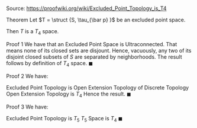 # 

Source: https://proofwiki.org/wiki/Excluded_Point_Topology_is_T4



Theorem
Let $T = \struct {S, \tau_{\bar p} }$ be an excluded point space.

Then $T$ is a $T_4$ space.


Proof 1
We have that an Excluded Point Space is Ultraconnected.
That means none of its closed sets are disjount.
Hence, vacuously, any two of its disjoint closed subsets of $S$ are separated by neighborhoods.
The result follows by definition of $T_4$ space.
$\blacksquare$


Proof 2
We have:

Excluded Point Topology is Open Extension Topology of Discrete Topology
Open Extension Topology is $T_4$
Hence the result.
$\blacksquare$


Proof 3
We have:

Excluded Point Topology is $T_5$
$T_5$ Space is $T_4$
$\blacksquare$





